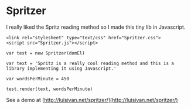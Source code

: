 # Spritzer

I really liked the Spritz reading method so I made this tiny lib in Javascript.

```
<link rel="stylesheet" type="text/css" href="Spritzer.css">
<script src="Spritzer.js"></script>
```

```
var test = new Spritzer(domEl)

var text = 'Spritz is a really cool reading method and this is a library implementing it using Javascript.'

var wordsPerMinute = 450

test.render(text, wordsPerMinute)
```

See a demo at [http://luisivan.net/spritzer/](http://luisivan.net/spritzer/)

